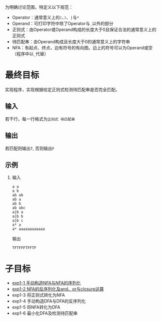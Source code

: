 为明确讨论范围，特定义以下规范：
- Operator：通常意义上的`(`、`)`、`|`与`*`
- Operand：可打印字符中除了Operator与`_`以外的部分
- 正则式：由Operator或Operand构成的长度大于0且保证合法的通常意义上的正则式
- 待匹配串：由Operand构成且长度大于0的通常意义上的字符串
- NFA：有起点、终点，边有符号的有向图。边上的符号可以为Operand或空（程序中以`_`代替）

# 最终目标

实现程序，实现根据给定正则式检测待匹配串是否完全匹配。

## 输入

若干行，每一行格式为`正则式 待匹配串`

## 输出

若匹配则输出`T`, 否则输出`F`

## 示例

1.
    输入
    ```
    a a
    a b
    ab ab
    ab a
    ab b
    ab abc
    a|b a
    a|b b
    a|b c
    a* a
    a* aaaaaaaaaaaa
    ```
    输出
    ```
    TFTFFFTFFTF
    ```

# 子目标

- [exp1-1 手动构造NFA与NFA的序列化](./exp1-1)
- [exp1-2 NFA的反序列化及and、or与closure运算](./exp1-2)
- exp1-3 将正则式转化为NFA
- exp1-4 手动构造DFA与DFA的反序列化
- exp1-5 将NFA转化为DFA
- exp1-6 最小化DFA及检测待匹配串
